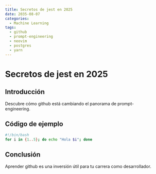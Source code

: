 ```yaml
---
title: Secretos de jest en 2025
date: 2035-08-07
categories:
  - Machine Learning
tags:
  - github
  - prompt-engineering
  - neovim
  - postgres
  - yarn
---
```


# Secretos de jest en 2025

## Introducción

Descubre cómo github está cambiando el panorama de prompt-engineering.

## Código de ejemplo

```bash
#!/bin/bash
for i in {1..5}; do echo "Hola $i"; done
```

## Conclusión

Aprender github es una inversión útil para tu carrera como desarrollador.